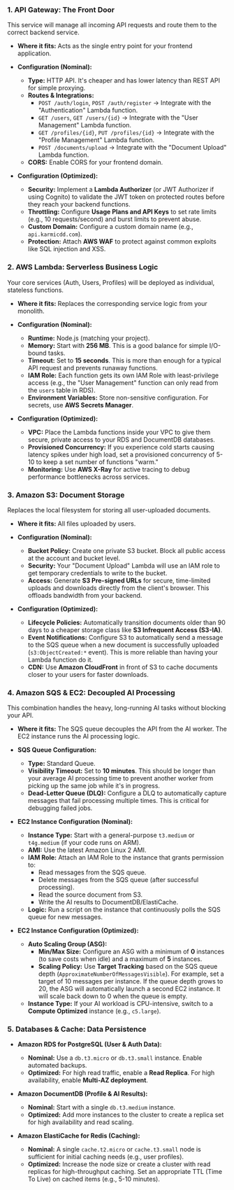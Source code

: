 ### **1. API Gateway: The Front Door**

This service will manage all incoming API requests and route them to the correct backend service.

*   **Where it fits:** Acts as the single entry point for your frontend application.
*   **Configuration (Nominal):**
    *   **Type:** HTTP API. It's cheaper and has lower latency than REST API for simple proxying.
    *   **Routes & Integrations:**
        *   `POST /auth/login`, `POST /auth/register` -> Integrate with the "Authentication" Lambda function.
        *   `GET /users`, `GET /users/{id}` -> Integrate with the "User Management" Lambda function.
        *   `GET /profiles/{id}`, `PUT /profiles/{id}` -> Integrate with the "Profile Management" Lambda function.
        *   `POST /documents/upload` -> Integrate with the "Document Upload" Lambda function.
    *   **CORS:** Enable CORS for your frontend domain.

*   **Configuration (Optimized):**
    *   **Security:** Implement a **Lambda Authorizer** (or JWT Authorizer if using Cognito) to validate the JWT token on protected routes before they reach your backend functions.
    *   **Throttling:** Configure **Usage Plans and API Keys** to set rate limits (e.g., 10 requests/second) and burst limits to prevent abuse.
    *   **Custom Domain:** Configure a custom domain name (e.g., `api.karmicdd.com`).
    *   **Protection:** Attach **AWS WAF** to protect against common exploits like SQL injection and XSS.

### **2. AWS Lambda: Serverless Business Logic**

Your core services (Auth, Users, Profiles) will be deployed as individual, stateless functions.

*   **Where it fits:** Replaces the corresponding service logic from your monolith.
*   **Configuration (Nominal):**
    *   **Runtime:** Node.js (matching your project).
    *   **Memory:** Start with **256 MB**. This is a good balance for simple I/O-bound tasks.
    *   **Timeout:** Set to **15 seconds**. This is more than enough for a typical API request and prevents runaway functions.
    *   **IAM Role:** Each function gets its own IAM Role with least-privilege access (e.g., the "User Management" function can only read from the `users` table in RDS).
    *   **Environment Variables:** Store non-sensitive configuration. For secrets, use **AWS Secrets Manager**.

*   **Configuration (Optimized):**
    *   **VPC:** Place the Lambda functions inside your VPC to give them secure, private access to your RDS and DocumentDB databases.
    *   **Provisioned Concurrency:** If you experience cold starts causing latency spikes under high load, set a provisioned concurrency of 5-10 to keep a set number of functions "warm."
    *   **Monitoring:** Use **AWS X-Ray** for active tracing to debug performance bottlenecks across services.

### **3. Amazon S3: Document Storage**

Replaces the local filesystem for storing all user-uploaded documents.

*   **Where it fits:** All files uploaded by users.
*   **Configuration (Nominal):**
    *   **Bucket Policy:** Create one private S3 bucket. Block all public access at the account and bucket level.
    *   **Security:** Your "Document Upload" Lambda will use an IAM role to get temporary credentials to write to the bucket.
    *   **Access:** Generate **S3 Pre-signed URLs** for secure, time-limited uploads and downloads directly from the client's browser. This offloads bandwidth from your backend.

*   **Configuration (Optimized):**
    *   **Lifecycle Policies:** Automatically transition documents older than 90 days to a cheaper storage class like **S3 Infrequent Access (S3-IA)**.
    *   **Event Notifications:** Configure S3 to automatically send a message to the SQS queue when a new document is successfully uploaded (`s3:ObjectCreated:*` event). This is more reliable than having your Lambda function do it.
    *   **CDN:** Use **Amazon CloudFront** in front of S3 to cache documents closer to your users for faster downloads.

### **4. Amazon SQS & EC2: Decoupled AI Processing**

This combination handles the heavy, long-running AI tasks without blocking your API.

*   **Where it fits:** The SQS queue decouples the API from the AI worker. The EC2 instance runs the AI processing logic.

*   **SQS Queue Configuration:**
    *   **Type:** Standard Queue.
    *   **Visibility Timeout:** Set to **10 minutes**. This should be longer than your average AI processing time to prevent another worker from picking up the same job while it's in progress.
    *   **Dead-Letter Queue (DLQ):** Configure a DLQ to automatically capture messages that fail processing multiple times. This is critical for debugging failed jobs.

*   **EC2 Instance Configuration (Nominal):**
    *   **Instance Type:** Start with a general-purpose `t3.medium` or `t4g.medium` (if your code runs on ARM).
    *   **AMI:** Use the latest Amazon Linux 2 AMI.
    *   **IAM Role:** Attach an IAM Role to the instance that grants permission to:
        *   Read messages from the SQS queue.
        *   Delete messages from the SQS queue (after successful processing).
        *   Read the source document from S3.
        *   Write the AI results to DocumentDB/ElastiCache.
    *   **Logic:** Run a script on the instance that continuously polls the SQS queue for new messages.

*   **EC2 Instance Configuration (Optimized):**
    *   **Auto Scaling Group (ASG):**
        *   **Min/Max Size:** Configure an ASG with a minimum of **0** instances (to save costs when idle) and a maximum of **5** instances.
        *   **Scaling Policy:** Use **Target Tracking** based on the SQS queue depth (`ApproximateNumberOfMessagesVisible`). For example, set a target of 10 messages per instance. If the queue depth grows to 20, the ASG will automatically launch a second EC2 instance. It will scale back down to 0 when the queue is empty.
    *   **Instance Type:** If your AI workload is CPU-intensive, switch to a **Compute Optimized** instance (e.g., `c5.large`).

### **5. Databases & Cache: Data Persistence**

*   **Amazon RDS for PostgreSQL (User & Auth Data):**
    *   **Nominal:** Use a `db.t3.micro` or `db.t3.small` instance. Enable automated backups.
    *   **Optimized:** For high read traffic, enable a **Read Replica**. For high availability, enable **Multi-AZ deployment**.

*   **Amazon DocumentDB (Profile & AI Results):**
    *   **Nominal:** Start with a single `db.t3.medium` instance.
    *   **Optimized:** Add more instances to the cluster to create a replica set for high availability and read scaling.

*   **Amazon ElastiCache for Redis (Caching):**
    *   **Nominal:** A single `cache.t2.micro` or `cache.t3.small` node is sufficient for initial caching needs (e.g., user profiles).
    *   **Optimized:** Increase the node size or create a cluster with read replicas for high-throughput caching. Set an appropriate TTL (Time To Live) on cached items (e.g., 5-10 minutes).